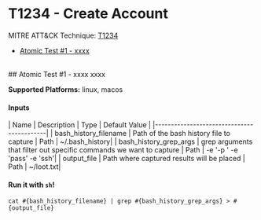 # T1234 - Create Account
MITRE ATT&CK Technique: [T1234](https://attack.mitre.org/wiki/Technique/T1234)


- [Atomic Test #1 - xxxx](#atomic-test-1---xxxx)


<br/>
## Atomic Test #1 - xxxx
xxxx

**Supported Platforms:** linux, macos


#### Inputs
| Name | Description | Type | Default Value | 
|-------------------------------------------|
    | bash_history_filename | Path of the bash history file to capture | Path | ~/.bash_history|
    | bash_history_grep_args | grep arguments that filter out specific commands we want to capture | Path | -e '-p ' -e 'pass' -e 'ssh'|
    | output_file | Path where captured results will be placed | Path | ~/loot.txt|

#### Run it with `sh`!
```
cat #{bash_history_filename} | grep #{bash_history_grep_args} > #{output_file}

```
<br/>
